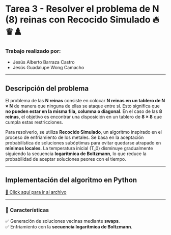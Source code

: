# Tarea 3 - Resolver el problema de N (8) reinas con Recocido Simulado 🔥♛♟️  
### Trabajo realizado por:  
- Jesús Alberto Barraza Castro  
- Jesús Guadalupe Wong Camacho  

***  

## Descripción del problema  
El problema de las **N reinas** consiste en colocar **N reinas en un tablero de N × N** de manera que ninguna de ellas se ataque entre sí. Esto significa que **no pueden estar en la misma fila, columna o diagonal**. En el caso de las **8 reinas**, el objetivo es encontrar una disposición en un tablero de **8 × 8** que cumpla estas restricciones.  

Para resolverlo, se utiliza **Recocido Simulado**, un algoritmo inspirado en el proceso de enfriamiento de los metales. Se basa en la aceptación probabilística de soluciones subóptimas para evitar quedarse atrapado en **mínimos locales**. La temperatura inicial \(T_0\) disminuye gradualmente siguiendo la secuencia **logarítmica de Boltzmann**, lo que reduce la probabilidad de aceptar soluciones peores con el tiempo.  

***  

## Implementación del algoritmo en Python  
[📄 Click aquí para ir al archivo](https://github.com/jesusBarrazaCastro/itc_topicos_ia/blob/main/UNIDAD%202/TAREA%203/n_reinas_recocido.py)  

---

### 📌 Características  
✅ Generación de soluciones vecinas mediante **swaps**.  
✅ Enfriamiento con la **secuencia logarítmica de Boltzmann**.  
